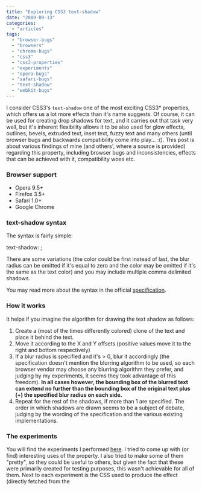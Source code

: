 ```yaml
---
title: "Exploring CSS3 text-shadow"
date: "2009-09-13"
categories: 
  - "articles"
tags: 
  - "browser-bugs"
  - "browsers"
  - "chrome-bugs"
  - "css3"
  - "css3-properties"
  - "experiments"
  - "opera-bugs"
  - "safari-bugs"
  - "text-shadow"
  - "webkit-bugs"
---
```


I consider CSS3's `text-shadow` one of the most exciting CSS3\* properties, which offers us a lot more effects than it's name suggests. Of course, it can be used for creating drop shadows for text, and it carries out that task very well, but it's inherent flexibility allows it to be also used for glow effects, outlines, bevels, extruded text, inset text, fuzzy text and many others (until browser bugs and backwards compatibility come into play... :(). This post is about various findings of mine (and others', where a source is provided) regarding this property, including browser bugs and inconsistencies, effects that can be achieved with it, compatibility woes etc.

### Browser support

- Opera 9.5+
- Firefox 3.5+
- Safari 1.0+
- Google Chrome

### text-shadow syntax

The syntax is fairly simple:

text-shadow: <offset-x> <offset-y> <blur-radius> <color>;

There are some variations (the color could be first instead of last, the blur radius can be omitted if it's equal to zero and the color may be omitted if it's the same as the text color) and you may include multiple comma delimited shadows.

You may read more about the syntax in the official [specification](http://www.w3.org/TR/css3-text/#text-shadow).

### How it works

It helps if you imagine the algorithm for drawing the text shadow as follows:

1. Create a (most of the times differently colored) clone of the text and place it behind the text.
2. Move it according to the X and Y offsets (positive values move it to the right and bottom respectively)
3. If a blur radius is specified and it's > 0, blur it accordingly (the specification doesn't mention the blurring algorithm to be used, so each browser vendor may choose any blurring algorithm they prefer, and judging by my experiments, it seems they took advantage of this freedom). **In all cases however, the bounding box of the blurred text can extend no further than the bounding box of the original text plus (+) the specified blur radius on each side.**
4. Repeat for the rest of the shadows, if more than 1 are specified. The order in which shadows are drawn seems to be a subject of debate, judging by the wording of the specification and the various existing implementations.

### The experiments

You will find the experiments I performed [here](http://lea.verou.me/demos/text-shadow.html). I tried to come up with (or find) interesting uses of the property. I also tried to make some of them "pretty", so they could be useful to others, but given the fact that these were primarily created for testing purposes, this wasn't achievable for all of them. Next to each experiment is the CSS used to produce the effect (directly fetched from the <style> tag via JavaScript). You'd better not view it with IE until you read below or you might have some freaky nightmares tonight :P

Screenshots from various browsers: (mouse over the thumbnails to see which browser was used for each one)

\[gallery link="file"\]

### Browser bugs and inconsistencies

Apparently, some browser bugs were exposed in these experiments:

- **Opera 10** and **Safari** don't display the shadow when the text color is `transparent` (demonstrated in Experiment #5). **Opera 9.6** doesn't seem to support `transparent` as a text color, so it ignores it.
- When the text color is RGBA, **Safari** applies transparency to the shadow, equal to the Alpha component (demonstrated in Experiment #8).
- **Opera** paints the shadows in the order they were specified, whereas all others use the reverse. According to the current version of the specification, Opera is the only correct one, but I doubt that web designers will give her credit for it :p (Experiment #8)
- **Google Chrome** uses a crappy blurring algorithm (Experiments #5 and #7)
- **Safari** and **Chrome** don't default to the text color when no color is specified in text-shadow, but to `transparent`. (Experiment #2)
- **Opera** is seriously messed up when it comes to transparent shadows, as demonstrated by Experiment #9. I can't even describe the bug (try messing with the text-shadow value a bit and you'll see why...). Luckily, I can't think of a single case where a transparent text-shadow would be useful :P
- You can see a bit of the shadow in **Google Chrome** even if the offsets and blur radius are all 0 (Experiment #9). I'm not sure if this is a bug, but it's inconsistent with the other implementations.
- Even if you ignore the bugs above, there are slight rendering variations when multiple blurred shadows are involved (or they are more apparent in those cases), as demonstrated by experiments #2, #6 and #7.

Firefox's implementation seems to be the clear winner here...

A note about the above observations: When no version number is mentioned, 3.5 is implied for Firefox, 10 for Opera and 4 for Safari and Chrome.

### Alternatives to text-shadow

#### IE Filters

As you might have noticed, I have managed to completely avoid mentioning Internet Explorer up to this point. It's no surprise that our dearest browser doesn't support the text-shadow property. However, it does support some filters ([DropShadow](http://msdn.microsoft.com/en-us/library/ms532985%28VS.85%29.aspx) and [Shadow](http://msdn.microsoft.com/en-us/library/ms533086%28VS.85%29.aspx)) that could be used to provide a very small subset of the different kinds of text shadows, although they severely **mess up the font anti-aliasing** (just like all IE filters). Also, if the parent or siblings of the text node in question have backgrounds or borders **an extra element is needed to enclose the text node** (you'll see in the experiments why...). For these reasons,  I highly doubt whether they are worth it and I don't use them personally. However, if you are interested you can see a brief demonstration of these two filters in Experiments #3 (DropShadow) and #6 (Shadow, actually 4 of them).

### The :before pseudo-element

This could be used instead of the text-shadow, when the blur radius is 0, since browser support for the :before pseudo-element is better than browser support for text-shadow (even IE8 supports that, yay). [Here is a thorough (although slightly outdated) tutorial on this technique](http://www.workingwith.me.uk/articles/css/cross-browser-drop-shadows). However,this workaround severely hurts separation of presentation and content/structure, since the content has to be duplicated in the CSS. Repeating something greatly increases the chance that the two copies become inconsistent, since people tend to be forgetful. Also, you have to know in advance the exact height of the text (in lines), another maintenance headache. For these reasons, I don't use this workaround either.

In my humble opinion, the text shadow is usually just icing on the cake and not something crucial to the design, so it doesn't hurt if it won't show in some old and/or crappy browsers. It degrades gracefully in most cases (ok, you'll have to wait a few years before using it in ways that don't) so it doesn't hurt usability/accessibility either. It's just one of the little treats I like to offer to visitors that were smart enough to use a decent browser. :-)

### Epilogue

text-shadow is a very flexible property, with probably the best browser and editor -- even Dreamweaver acknowledges it's existence! -- support among all notable CSS3\* properties. It also degrades gracefully most of the times (the experiments above shouldn't be considered "most of the times"! :P ) and this is why it's probably also the most widely used CSS3\* property.

I think it could be improved even more by allowing for the inset keyword (just like inset box-shadows -- sadly only Firefox 3.5 supports those at the time) and a fourth parameter could be used to enlarge or shrink the shadow (currently the only way to enlarge it is by blurring it, which isn't always desirable) although it would complicate the shorthand (the blur radius would probably become required -- so that the browser can tell them apart). However, a separate property could be used to solve that (text-shadow-size?). I guess we could combine the :before technique, with transparent text color (in the :before pseudo-element) and a text-shadow for that to imitate such an effect (I can elaborate if this seems obscure) although I haven't actually tried it (however, even if it works, it's too much of a hassle).

Anyway, I guess it's too late for such suggestions, so let's focus on what we actually will get (?) which is more than sufficient :-)

\_\_\_\_\_\_\_\_\_\_\_\_\_\_\_\_\_\_\_\_\_\_\_\_\_\_\_\_\_\_\_\_\_\_\_\_\_\_\_\_\_\_\_\_\_\_\_\_\_\_\_\_\_\_\_\_\_\_\_\_\_\_

\*Actually, it was originally proposed for CSS 2.1, but it was dropped due to lack of implementations (basically only Webkit supported it)
